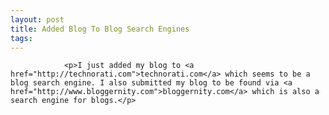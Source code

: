 ```yaml
---
layout: post
title: Added Blog To Blog Search Engines
tags:
---
```



                <p>I just added my blog to <a href="http://technorati.com">technorati.com</a> which seems to be a blog search engine. I also submitted my blog to be found via <a href="http://www.bloggernity.com">bloggernity.com</a> which is also a search engine for blogs.</p>
